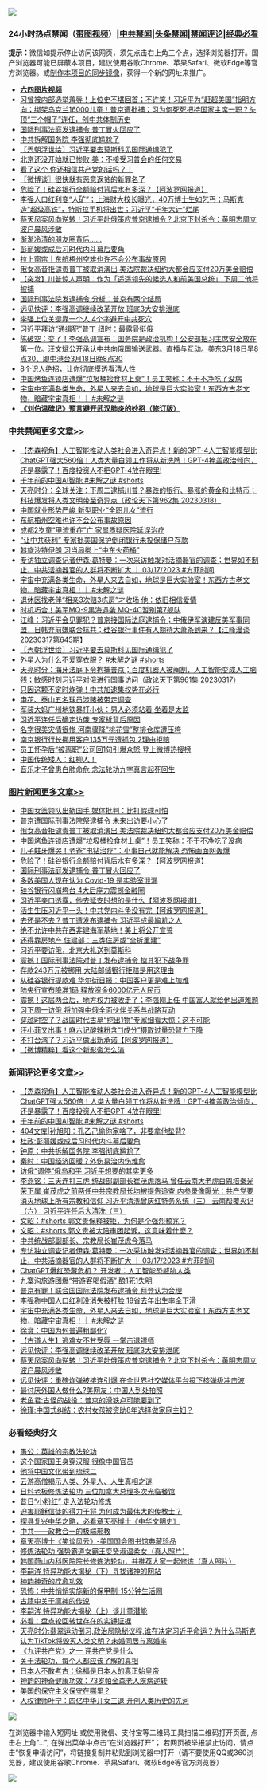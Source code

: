 ![](https://raw.githubusercontent.com/jsvpn/jsproxy/dev/64photo/fqnews-qr.jpg)

<div id="tt">
<h3>24小时热点禁闻（<a href="https://aaa.v2dns.tk/?QAjUl=BgRp5UNKRn&T5Vk=fPVH&Q59Ab=WxGE" target="_blank">带图视频</a>）|<a href="#%E4%B8%AD%E5%85%B1%E7%A6%81%E9%97%BB%E6%9B%B4%E5%A4%9A%E6%96%87%E7%AB%A0">中共禁闻</a>|<a href="#%E5%9B%BE%E7%89%87%E6%96%B0%E9%97%BB%E6%9B%B4%E5%A4%9A%E6%96%87%E7%AB%A0">头条禁闻</a>|<a href="#%E6%96%B0%E9%97%BB%E8%AF%84%E8%AE%BA%E6%9B%B4%E5%A4%9A%E6%96%87%E7%AB%A0">禁闻评论|<a href="#%E5%BF%85%E7%9C%8B%E7%BB%8F%E5%85%B8%E5%A5%BD%E6%96%87">经典必看</a></h3>
<div><b>提示：</b>微信如提示停止访问该网页，须先点击右上角三个点，选择浏览器打开。国产浏览器可能已屏蔽本项目，建议使用谷歌Chrome、苹果Safari、微软Edge等官方浏览器。或<a href="%E5%88%B6%E4%BD%9Cgit%E7%A6%81%E9%97%BB%E9%95%9C%E5%83%8F.md">制作本项目的同步镜像</a>，获得一个新的网址来推广。</div>
<ul>
<li><b><a href="http://d2.v2rss.gq/64.mp4" target="_blank">六四图片视频</a></b></li>
<li><a href="/sohnews/20230318/1861496.md">习曾被内部选举羞辱！上位史不堪回首；不许笑！习近平为“赶超美国”指明方向；绑架乌克兰16000儿童！普京遭批捕；习为何死死把持国家主席一职？头顶“三个帽子”连任，创中共体制历史</a></li>
<li><a href="/topimagenews/20230318/1861428.md">国际刑事法庭发逮捕令 普丁冒火回应了</a></li>
<li><a href="/ssgc/20230318/1861513.md">中共拆解国务院 李强彻底尴尬了</a></li>
<li><a href="/cbnews/20230318/1861427.md">〖兲朝浮世绘〗习近平要去莫斯科见国际通缉犯了</a></li>
<li><a href="/baitai/20230318/1861492.md">北京还没开始就已惨败 美：不接受习普会的任何交易</a></li>
<li><a href="/sohnews/20230318/1861544.md">看了这个 你还相信共产党的话吗？！</a></li>
<li><a href="/ssgc/20230318/1861441.md">〖微博谈〗很快就有恶意返贫的新罪名了</a></li>
<li><a href="/topimagenews/20230318/1861446.md">危险了！硅谷银行全额赔付背后水有多深？【阿波罗网报道】</a></li>
<li><a href="/sohnews/20230318/1861565.md">李强人口红利变“人矿”；上海财大校长曝光，40万博士生如乞丐；马斯克造“超级高铁”，特斯拉手机将出世；习近平“千年大计”烂尾</a></li>
<li><a href="/comments/20230318/1861465.md">蔡天凤案风向逆转！习近平赴俄策应普京逮捕令？北京下封杀令：黄明志周立波户晨风涉敏</a></li>
<li><a href="/baitai/20230318/1861510.md">渐渐冷清的朋友圈背后......</a></li>
<li><a href="/ssgc/20230318/1861589.md">彭丽媛或成后习时代内斗幕后要角</a></li>
<li><a href="/baitai/20230319/1861607.md">拉上窗帘｜东航梧州空难也许不会公布事故原因</a></li>
<li><a href="/topimagenews/20230318/1861543.md">俄女高音拒谴责普丁被取消演出 美法院裁决纽约大都会应支付20万美金赔偿</a></li>
<li><a href="/baitai/20230319/1861602.md">【突发】川普惊人声明：作为「遥遥领先的候选人和前美国总统」 下周二他将被捕</a></li>
<li><a href="/baitai/20230318/1861437.md">国际刑事法院发逮捕令 分析：普京有两个结局</a></li>
<li><a href="/comments/20230318/1861466.md">远见快评：李强高调继续改革开放 班底3大安排泄底</a></li>
<li><a href="/baitai/20230319/1861618.md">李强上位关键靠一个人 4个字避开中共死穴</a></li>
<li><a href="/worldnews/20230318/1861499.md">习近平拜访“通缉犯”普丁 纽时：最露骨挺俄</a></li>
<li><a href="/sohnews/20230318/1861532.md">陈破空：变了！李强高调宣布：国务院是政治机构！公安部把习主席安全放在第一位。汪文斌公开承认中共向俄国输送武器。直播与互动。美东3月18日早8点30、即中港台3月18日晚8点30</a></li>
<li><a href="/lifebaike/20230318/1861490.md">8个识人绝招，让你彻底摸透看清人性</a></li>
<li><a href="/topimagenews/20230318/1861535.md">中国烤鱼连锁店遭爆“垃圾桶捡食材上桌”！员工笑称：不干不净吃了没病</a></li>
<li><a href="/comments/20230318/1861542.md">宇宙中充满各类生命，外星人来去自如，地球是巨大实验室！东西方古老文物，暗藏宇宙真相！｜ #未解之谜</a></li>
<li><b><a href="/comments/20200207/1272816.md" target="_blank">《刘伯温碑记》预言避开武汉肺炎的妙招（修订版）</a></b></li>
</ul>
</div>

<div class="catlist">
<h3><a href="/cbnews/" target="_blank">中共禁闻</a><span><a href="/cbnews/" target="_blank" rel="nofollow">更多文章>></a></span></h3>
<ul>
<li><a href="/comments/20230319/1861718.md" target="_blank">【杰森视角】人工智能推动人类社会进入奇异点！新的GPT-4人工智能模型比ChatGPT强大560倍！人类大量白领工作将从新洗牌！GPT-4掩盖政治倾向，还是暴露了！百度投资人不把GPT-4放在眼里!</a></li>
<li><a href="/comments/20230319/1861717.md" target="_blank">千年前的中国AI智能 #未解之谜 #shorts</a></li>
<li><a href="/cbnews/20230319/1861711.md" target="_blank">天亮时分：全球关注：下周二逮捕川普？暴跌的银行、暴涨的黄金和比特币；科技爆发将人类文明带至奇异点（政论天下第962集 20230318）</a></li>
<li><a href="/cbnews/20230319/1861704.md" target="_blank">中国就业形势严峻 新型职业“全职儿女”流行</a></li>
<li><a href="/cbnews/20230319/1861663.md" target="_blank">东航梧州空难也许不会公布事故原因</a></li>
<li><a href="/cbnews/20230319/1861595.md" target="_blank">成都2岁童“甲流重症”亡 家属质疑医院延误治疗</a></li>
<li><a href="/cbnews/20230318/1861585.md" target="_blank">“让中共获利” 专家批美国保护倒闭银行未投保储户存款</a></li>
<li><a href="/cbnews/20230318/1861578.md" target="_blank">斡旋沙特伊朗 习当局绑上“中东火药桶”</a></li>
<li><a href="/comments/20230318/1861563.md" target="_blank">专访独立调查记者伊森·葛特曼：一次采访触发对活摘器官的调查；世界如不制止，中共活摘器官的人群将不断扩大 ｜ 03/17/2023 #方菲时间</a></li>
<li><a href="/comments/20230318/1861542.md" target="_blank">宇宙中充满各类生命，外星人来去自如，地球是巨大实验室！东西方古老文物，暗藏宇宙真相！｜ #未解之谜</a></li>
<li><a href="/cbnews/20230318/1861536.md" target="_blank">退休医找老伴“相亲3次赔3栋房”才收场 他：依旧相信爱情</a></li>
<li><a href="/cbnews/20230318/1861497.md" target="_blank">时机巧合！美军MQ-9黑海遇袭 MQ-4C暂别第7舰队</a></li>
<li><a href="/cbnews/20230318/1861445.md" target="_blank">江峰：习近平会见罪犯？普京接国际法庭逮捕令；中俄伊军演建反美军事同盟，日韩弃前嫌联合抗共；硅谷银行事件有人期待大萧条到来？【江峰漫谈20230317第645期】</a></li>
<li><a href="/cbnews/20230318/1861427.md" target="_blank">〖兲朝浮世绘〗习近平要去莫斯科见国际通缉犯了</a></li>
<li><a href="/comments/20230318/1861385.md" target="_blank">外星人为什么不爱穿衣服？ #未解之谜 #shorts</a></li>
<li><a href="/cbnews/20230318/1861382.md" target="_blank">天亮时分：海牙法庭下令拘捕普京；百度机器人被阉割，人工智能变成人工脑残；敏感时刻习近平对俄进行国事访问（政论天下第961集 20230317）</a></li>
<li><a href="/cbnews/20230318/1861258.md" target="_blank">只因这颗不定时炸弹！中共加速集权势在必行</a></li>
<li><a href="/cbnews/20230318/1861257.md" target="_blank">申花、泰山五名球员涉赌被带走调查</a></li>
<li><a href="/cbnews/20230318/1861211.md" target="_blank">军装大妈广州地铁暴打小伙：男人必须站着 坐着是太监</a></li>
<li><a href="/cbnews/20230317/1861170.md" target="_blank">习近平连任后确定访俄 专家析背后原因</a></li>
<li><a href="/cbnews/20230317/1861150.md" target="_blank">名字很美灾情很惨 河南骤降“桃花雪”整排仓库遭压垮</a></li>
<li><a href="/cbnews/20230317/1861120.md" target="_blank">南京银行行长挪用客户135万元遭抓包 2理由拒赔</a></li>
<li><a href="/cbnews/20230317/1861109.md" target="_blank">员工怀孕后“被离职”公司回1句引爆众怒 登上微博热搜榜</a></li>
<li><a href="/comments/20230317/1861101.md" target="_blank">中国传统矮人：红柳人！</a></li>
<li><a href="/cbnews/20230317/1859793.md" target="_blank">音乐才子曾患白肺命危 念法轮功九字真言起死回生</a></li>

</ul>
</div>
<div class="catlist">
<h3><a href="/topimagenews/" target="_blank">图片新闻</a><span><a href="/topimagenews/" target="_blank" rel="nofollow">更多文章>></a></span></h3>
<ul>
<li><a href="/topimagenews/20230319/1861645.md" target="_blank">中国女篮领队出轨国手 媒体批判：比打假球可怕</a></li>
<li><a href="/topimagenews/20230319/1861627.md" target="_blank">普京遭国际刑事法院祭逮捕令 未来出访要小心了</a></li>
<li><a href="/topimagenews/20230318/1861543.md" target="_blank">俄女高音拒谴责普丁被取消演出 美法院裁决纽约大都会应支付20万美金赔偿</a></li>
<li><a href="/topimagenews/20230318/1861535.md" target="_blank">中国烤鱼连锁店遭爆“垃圾桶捡食材上桌”！员工笑称：不干不净吃了没病</a></li>
<li><a href="/topimagenews/20230318/1861533.md" target="_blank">儿子蛀牙爆哭！老爸“电钻治疗”：小事自己就能解决 恐怖画面网轰爆</a></li>
<li><a href="/topimagenews/20230318/1861446.md" target="_blank">危险了！硅谷银行全额赔付背后水有多深？【阿波罗网报道】</a></li>
<li><a href="/topimagenews/20230318/1861428.md" target="_blank">国际刑事法庭发逮捕令 普丁冒火回应了</a></li>
<li><a href="/topimagenews/20230318/1861405.md" target="_blank">多数美国人现在认为 Covid-19 是实验室泄漏</a></li>
<li><a href="/topimagenews/20230318/1861383.md" target="_blank">硅谷银行闪崩垮台 4大后座力震撼金融圈</a></li>
<li><a href="/topimagenews/20230318/1861376.md" target="_blank">习近平亲口透露，他去延安时想的是什么【阿波罗网报道】</a></li>
<li><a href="/topimagenews/20230318/1861375.md" target="_blank">活生生压习近平一头！中共党内斗争没有完【阿波罗网报道】</a></li>
<li><a href="/topimagenews/20230318/1861369.md" target="_blank">去还是不去？普丁遭发布逮捕令 习近平成最尴尬之人</a></li>
<li><a href="/topimagenews/20230318/1861334.md" target="_blank">绝不允许中共在西非建海军基地！美上将公开宣誓</a></li>
<li><a href="/topimagenews/20230318/1861294.md" target="_blank">还得靠房地产 住建部：三类住房或“全拆重建”</a></li>
<li><a href="/topimagenews/20230318/1861246.md" target="_blank">习近平要访俄，北京大礼送到莫斯科</a></li>
<li><a href="/topimagenews/20230318/1861224.md" target="_blank">震撼！国际刑事法院对普丁发布逮捕令 控其犯下战争罪</a></li>
<li><a href="/topimagenews/20230317/1861163.md" target="_blank">存款243万元被挪用 大陆邮储银行拒赔是用这理由</a></li>
<li><a href="/topimagenews/20230317/1861148.md" target="_blank">从硅谷银行提款难 华尔街日报：中国客户更是难上加难</a></li>
<li><a href="/topimagenews/20230317/1861147.md" target="_blank">陆央行宣布降准1码 释放资金6000亿元人民币</a></li>
<li><a href="/topimagenews/20230317/1861103.md" target="_blank">震撼！这届两会后，地方权力被收走了；李强刚上任 中国富人就给他出道难题</a></li>
<li><a href="/topimagenews/20230317/1861049.md" target="_blank">习下周一访俄 将加强中俄全面伙伴关系与战略互动</a></li>
<li><a href="/topimagenews/20230317/1861048.md" target="_blank">穿越时空了？战国时代古墓“挖出1物”专家细看大惊：这不可能</a></li>
<li><a href="/topimagenews/20230317/1861002.md" target="_blank">汪小菲又出事！麻六记酸辣粉含“1成分”摄取过量恐智力下降</a></li>
<li><a href="/topimagenews/20230317/1860966.md" target="_blank">不打台湾了？习近平做出新承诺【阿波罗网报道】</a></li>
<li><a href="/topimagenews/20230317/1860952.md" target="_blank">【微博精粹】看这个新影帝怎么演</a></li>

</ul>
</div>
<div class="catlist">
<h3><a href="/comments/" target="_blank">新闻评论</a><span><a href="/comments/" target="_blank" rel="nofollow">更多文章>></a></span></h3>
<ul>
<li><a href="/comments/20230319/1861718.md" target="_blank">【杰森视角】人工智能推动人类社会进入奇异点！新的GPT-4人工智能模型比ChatGPT强大560倍！人类大量白领工作将从新洗牌！GPT-4掩盖政治倾向，还是暴露了！百度投资人不把GPT-4放在眼里!</a></li>
<li><a href="/comments/20230319/1861717.md" target="_blank">千年前的中国AI智能 #未解之谜 #shorts</a></li>
<li><a href="/comments/20230319/1861712.md" target="_blank">404文库|孙旭阳：孔乙己偷你家啥了，非要拿他垫背?</a></li>
<li><a href="/comments/20230319/1861648.md" target="_blank">杜政:彭丽媛或成后习时代内斗幕后要角</a></li>
<li><a href="/comments/20230319/1861637.md" target="_blank">钟原：中共拆解国务院 李强彻底尴尬了</a></li>
<li><a href="/comments/20230319/1861636.md" target="_blank">秦时：中国经济回暖？外伤易治内伤难愈</a></li>
<li><a href="/comments/20230319/1861619.md" target="_blank">访俄“调停”俄乌和平 习近平想要的其实更多</a></li>
<li><a href="/comments/20230319/1861606.md" target="_blank">李燕铭：三天连打三虎 统战部副部长崔茂虎落马 曾任云南大老虎白恩培秦光荣下属 崔茂虎之前两任中共宗教局长均被提告追查 内参录像曝光：共产党要消灭地球上所有宗教和信仰 习近平清洗曾庆红特务系统（三） 云南帮覆灭记（六） 习近平连任后大清洗（三）</a></li>
<li><a href="/comments/20230318/1861580.md" target="_blank">文昭：#shorts 郭文贵保释被拒，为何是个强烈预兆？</a></li>
<li><a href="/comments/20230318/1861575.md" target="_blank">文昭：#shorts 郭文贵被大陪审团起诉，这意味着什麽？</a></li>
<li><a href="/comments/20230318/1861567.md" target="_blank">中共统战部副部长、宗教局长崔茂虎今落马</a></li>
<li><a href="/comments/20230318/1861563.md" target="_blank">专访独立调查记者伊森·葛特曼：一次采访触发对活摘器官的调查；世界如不制止，中共活摘器官的人群将不断扩大 ｜ 03/17/2023 #方菲时间</a></li>
<li><a href="/comments/20230318/1861558.md" target="_blank">ChatGPT爆红恐藏危机？ 开发者：人工智能恐威胁人类</a></li>
<li><a href="/comments/20230318/1861557.md" target="_blank">九寨沟旅游团爆“带游客喝假酒” 酿1死1失明</a></li>
<li><a href="/comments/20230318/1861555.md" target="_blank">普京有罪！联合国国际法院发布逮捕令 拜登认为合理</a></li>
<li><a href="/comments/20230318/1861554.md" target="_blank">李强称中国人口红利没消失被打脸 18省去年出生率全下滑</a></li>
<li><a href="/comments/20230318/1861542.md" target="_blank">宇宙中充满各类生命，外星人来去自如，地球是巨大实验室！东西方古老文物，暗藏宇宙真相！｜ #未解之谜</a></li>
<li><a href="/comments/20230318/1861528.md" target="_blank">徐贲：中国为何普遍粗鄙化?</a></li>
<li><a href="/comments/20230318/1861507.md" target="_blank">【古道人生】逃难女不甘受辱 一掌击退镖师</a></li>
<li><a href="/comments/20230318/1861466.md" target="_blank">远见快评：李强高调继续改革开放 班底3大安排泄底</a></li>
<li><a href="/comments/20230318/1861465.md" target="_blank">蔡天凤案风向逆转！习近平赴俄策应普京逮捕令？北京下封杀令：黄明志周立波户晨风涉敏</a></li>
<li><a href="/comments/20230318/1861450.md" target="_blank">远见快评：重磅炸弹被接连引爆 在全世界社交媒体平台投下核弹级冲击波</a></li>
<li><a href="/comments/20230318/1861433.md" target="_blank">最讨厌外国人做什么?美网友：中国人到处拍照</a></li>
<li><a href="/comments/20230318/1861431.md" target="_blank">老鱼君:古怪的战役：普京的滑铁卢可能要到了</a></li>
<li><a href="/comments/20230318/1861413.md" target="_blank">徐瑾:中国式纠结：农村女孩被资助8年选择做家庭主妇？</a></li>

</ul>
</div>

<div class="catlist">
<h3>必看经典好文</h3>
<ul>
<li><a href="/comments/20200313/1292991.md" target="_blank">愚公：英雄的宗教法轮功</a></li>
<li><a href="/comments/20220611/1744476.md" target="_blank">这个国家国王身穿汉服 很像中国官员</a></li>
<li><a href="/bannedvideo/20220502/1727317.md" target="_blank">他将中国文化带到琉球二</a></li>
<li><a href="/comments/20200919/82684.md" target="_blank">云游高僧揭示人类、外星人、人生真相之谜</a></li>
<li><a href="/comments/20200531/1337359.md" target="_blank">日料老板修炼法轮功 三位加拿大总理多次光临餐馆</a></li>
<li><a href="/cbnews/20211123/1656425.md" target="_blank">昔日“小粉红” 走入法轮功修炼</a></li>
<li><a href="/comments/20200622/1346846.md" target="_blank">迫害耶稣信徒的得力干将  为何成为最伟大的传教士？</a></li>
<li><a href="/comments/20220808/1768773.md" target="_blank">探寻复兴中华之路，必看章天亮博士《中华文明史》</a></li>
<li><a href="/comments/20220331/1712636.md" target="_blank">中共——政教合一的极端邪教</a></li>
<li><a href="/comments/20220925/1789151.md" target="_blank">章天亮博士《笑谈风云》-美国国会图书馆典藏珍品</a></li>
<li><a href="/cbnews/20211127/1658400.md" target="_blank">修炼法轮功 强势霸道女霸王变贤淑温柔女（真人照片）</a></li>
<li><a href="/comments/20211216/1666206.md" target="_blank">韩国蔚山内科医院院长修炼法轮功，并推荐大家一起修炼（真人照片）</a></li>
<li><a href="/tculture/xiulian/20160303/508938.md" target="_blank">李嗣涔 特异功能大揭秘（下）寻找诸神的网站</a></li>
<li><a href="/comments/20220105/1675252.md" target="_blank">神韵神奇的疗愈功效</a></li>
<li><a href="/baitai/20200711/1359005.md" target="_blank">恐怖：中共悄悄实施新的保甲制-15分钟生活圈</a></li>
<li><a href="/ccpdope/20200531/1337409.md" target="_blank">古籍中关于瘟神的传说</a></li>
<li><a href="/tculture/xiulian/20160303/508934.md" target="_blank">李嗣涔 特异功能大揭秘（上）谈儿童潜能</a></li>
<li><a href="/comments/20211129/1658340.md" target="_blank">必看：盘点轮回转世存在的实锤证据</a></li>
<li><a href="/cbnews/20220620/1747851.md" target="_blank">天亮时分:翡翠运动倒习,政治局隐秘议程,谁在决定习近平命运？为什么马斯克认为TikTok将毁灭人类文明？未婚同居与离婚率</a></li>
<li><a href="/bookonline/20131116/201056.md" target="_blank">《九评共产党》之一 评共产党是什么</a></li>
<li><a href="/topimagenews/20161125/619230.md" target="_blank">关于法轮功，每个人都应该了解的真相</a></li>
<li><a href="/sohnews/20160609/543313.md" target="_blank">日本人不敢考古：徐福是日本人的真正始皇帝</a></li>
<li><a href="/comments/20220315/1705037.md" target="_blank">神韵的神奇健康功效：73岁帕金森老人疾病逆转</a></li>
<li><a href="/lifebaike/20200520/1331379.md" target="_blank">美国的保守主义保守在哪里？</a></li>
<li><a href="/bannedvideo/20220806/1768296.md" target="_blank">人权律师叶宁：四亿中华儿女三退 开创人类历史的先河</a></li>

</ul>
</div>

![](https://raw.githubusercontent.com/jsvpn/jsproxy/dev/64photo/fqnews-qr.jpg)

在浏览器中输入短网址 或使用微信、支付宝等二维码工具扫描二维码打开页面, 点击右上角"...", 在弹出菜单中点击“在浏览器打开”； 若网页被举报禁止访问，请点击“恢复申请访问”，将链接复制并粘贴到浏览器中打开（请不要使用QQ或360浏览器，建议使用谷歌Chrome、苹果Safari、微软Edge等官方浏览器）

![](https://raw.githubusercontent.com/jsvpn/jsproxy/dev/64photo/wx.jpg)